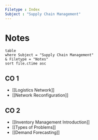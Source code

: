 ```yaml
---
Filetype : Index
Subject : "Supply Chain Management"
---
```


# Notes

```dataview
table 
where Subject = "Supply Chain Management" 
& Filetype = "Notes" 
sort file.ctime asc
```

## CO 1 
- [[Logistics Network]]
- [[Network Reconfiguration]]
## CO 2
- [[Inventory Management Introduction]]
- [[Types of Problems]]
- [[Demand Forecasting]]





